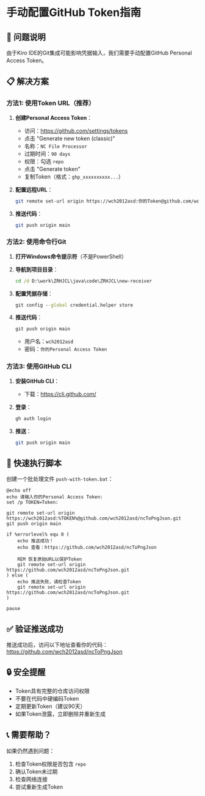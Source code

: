 # 手动配置GitHub Token指南

## 🎯 问题说明

由于Kiro IDE的Git集成可能影响凭据输入，我们需要手动配置GitHub Personal Access Token。

## 📋 解决方案

### 方法1: 使用Token URL（推荐）

1. **创建Personal Access Token**：
   - 访问：https://github.com/settings/tokens
   - 点击 "Generate new token (classic)"
   - 名称：`NC File Processor`
   - 过期时间：`90 days`
   - 权限：勾选 `repo`
   - 点击 "Generate token"
   - 复制Token（格式：`ghp_xxxxxxxxxx...`）

2. **配置远程URL**：
   ```bash
   git remote set-url origin https://wch2012asd:你的Token@github.com/wch2012asd/ncToPngJson.git
   ```

3. **推送代码**：
   ```bash
   git push origin main
   ```

### 方法2: 使用命令行Git

1. **打开Windows命令提示符**（不是PowerShell）
2. **导航到项目目录**：
   ```cmd
   cd /d D:\work\ZRHJCL\java\code\ZRHJCL\new-receiver
   ```

3. **配置凭据存储**：
   ```cmd
   git config --global credential.helper store
   ```

4. **推送代码**：
   ```cmd
   git push origin main
   ```
   - 用户名：`wch2012asd`
   - 密码：`你的Personal Access Token`

### 方法3: 使用GitHub CLI

1. **安装GitHub CLI**：
   - 下载：https://cli.github.com/

2. **登录**：
   ```bash
   gh auth login
   ```

3. **推送**：
   ```bash
   git push origin main
   ```

## 🔧 快速执行脚本

创建一个批处理文件 `push-with-token.bat`：

```batch
@echo off
echo 请输入你的Personal Access Token:
set /p TOKEN=Token: 

git remote set-url origin https://wch2012asd:%TOKEN%@github.com/wch2012asd/ncToPngJson.git
git push origin main

if %errorlevel% equ 0 (
    echo 推送成功！
    echo 查看：https://github.com/wch2012asd/ncToPngJson
    
    REM 恢复原始URL以保护Token
    git remote set-url origin https://github.com/wch2012asd/ncToPngJson.git
) else (
    echo 推送失败，请检查Token
    git remote set-url origin https://github.com/wch2012asd/ncToPngJson.git
)

pause
```

## ✅ 验证推送成功

推送成功后，访问以下地址查看你的代码：
https://github.com/wch2012asd/ncToPngJson

## 🔒 安全提醒

- Token具有完整的仓库访问权限
- 不要在代码中硬编码Token
- 定期更新Token（建议90天）
- 如果Token泄露，立即删除并重新生成

## 📞 需要帮助？

如果仍然遇到问题：
1. 检查Token权限是否包含 `repo`
2. 确认Token未过期
3. 检查网络连接
4. 尝试重新生成Token